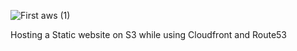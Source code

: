![First aws (1)](https://github.com/Toastpt/cloud-resume-challenge/assets/29085146/4677cdd3-531a-4328-b3e2-39ab276ece0b)

Hosting a Static website on S3 while using Cloudfront and Route53
